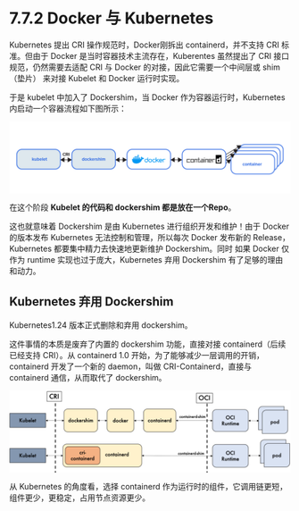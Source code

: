 # 7.7.2 Docker 与 Kubernetes

Kubernetes 提出 CRI 操作规范时，Docker刚拆出 containerd，并不支持 CRI 标准。但由于 Docker 是当时容器技术主流存在，Kuberentes 虽然提出了 CRI 接口规范，仍然需要去适配 CRI 与 Docker 的对接，因此它需要一个中间层或 shim（垫片） 来对接 Kubelet 和 Docker 运行时实现。

于是 kubelet 中加入了 Dockershim，当 Docker 作为容器运行时，Kubernetes 内启动一个容器流程如下图所示：

<div  align="center">
	<img src="../assets/dockershim.png" width = "600"  align=center />
</div>


在这个阶段 **Kubelet 的代码和 dockershim 都是放在一个Repo**。

这也就意味着 Dockershim 是由 Kubernetes 进行组织开发和维护！由于 Docker 的版本发布 Kubernetes 无法控制和管理，所以每次 Docker 发布新的 Release，Kubernetes 都要集中精力去快速地更新维护 Dockershim。同时 如果 Docker 仅作为 runtime 实现也过于庞大，Kubernetes 弃用 Dockershim 有了足够的理由和动力。

## Kubernetes 弃用 Dockershim

Kubernetes1.24 版本正式删除和弃用 dockershim。

这件事情的本质是废弃了内置的 dockershim 功能，直接对接 containerd（后续已经支持 CRI）。从 containerd 1.0 开始，为了能够减少一层调用的开销，containerd 开发了一个新的 daemon，叫做 CRI-Containerd，直接与 containerd 通信，从而取代了 dockershim。

<div  align="center">
	<img src="../assets/kubelet-cri.png" width = "550"  align=center />
</div>

从 Kubernetes 的角度看，选择 containerd 作为运行时的组件，它调用链更短，组件更少，更稳定，占用节点资源更少。